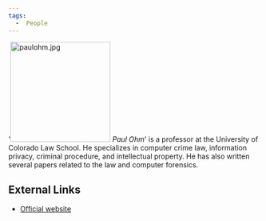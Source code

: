 ```yaml
---
tags:
  -  People
---
```

'<img src="paulohm.jpg" title="paulohm.jpg" width="200"
alt="paulohm.jpg" /> *Paul Ohm*' is a professor at the University of
Colorado Law School. He specializes in computer crime law, information
privacy, criminal procedure, and intellectual property. He has also
written several papers related to the law and computer forensics.

## External Links

- [Official website](http://paulohm.com/)

